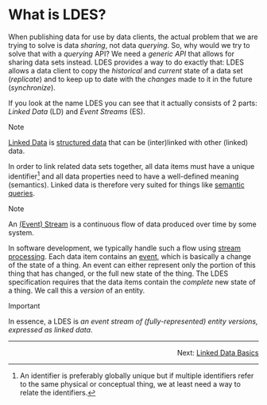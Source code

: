# What is LDES?
When publishing data for use by data clients, the actual problem that we are trying to solve is data _sharing_, not data _querying_. So, why would we try to solve that with a _querying_ API? We need a _generic API_ that allows for sharing data sets instead. LDES provides a way to do exactly that: LDES allows a data client to copy the _historical_ and _current_ state of a data set (*replicate*) and to keep up to date with the _changes_ made to it in the future (*synchronize*).

If you look at the name LDES you can see that it actually consists of 2 parts: _Linked Data_ (LD) and _Event Streams_ (ES).

> [!NOTE]
> [Linked Data](https://en.wikipedia.org/wiki/Linked_data) is [structured data](https://www.ibm.com/think/topics/structured-vs-unstructured-data) that can be (inter)linked with other (linked) data.

In order to link related data sets together, all data items must have a unique identifier[^1] and all data properties need to have a well-defined meaning (semantics). Linked data is therefore very suited for things like [semantic queries](https://en.wikipedia.org/wiki/Semantic_query).

[^1]: An identifier is preferably globally unique but if multiple identifiers refer to the same physical or conceptual thing, we at least need a way to relate the identifiers.

> [!NOTE]
> An [(Event) Stream](https://en.wikipedia.org/wiki/Stream_(computing)) is a continuous flow of data produced over time by some system.

In software development, we typically handle such a flow using [stream processing](https://en.wikipedia.org/wiki/Stream_processing). Each data item contains an [event](https://en.wikipedia.org/wiki/Event_(computing)), which is basically a change of the state of a thing. An event can either represent only the portion of this thing that has changed, or the full new state of the thing. The LDES specification requires that the data items contain the _complete_ new state of a thing. We call this a _version_ of an entity.

> [!IMPORTANT]
> In essence, a LDES is _an event stream of (fully-represented) entity versions, expressed as linked data_.

---
<p align="right">Next: <a href="C-linked-data-basics.md">Linked Data Basics</a></p>
